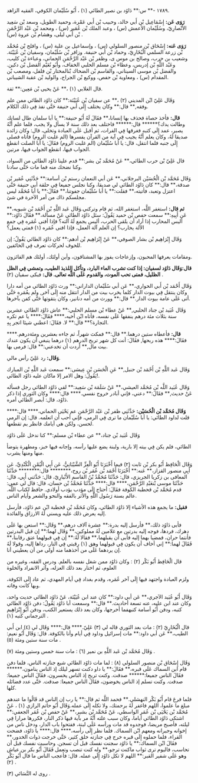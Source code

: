 ١٧٨٩ -** س:** دَاوُد بن نصير الطائي (١) ، أَبُو سُلَيْمان الكوفي، الفقيه الزاهد.

**رَوَى عَن:** إِسْمَاعِيل بْن أَبي خالد، وحبيب بْن أَبي عَمْرة، وحميد الطويل، وسعد بْن سَعِيد الأَنْصارِيّ، وسُلَيْمان الأعمش (س) ، وعبد الملك بْن عُمَير (س) ، ومحمد بْن عَبْد الرَّحْمَنِ بْن أَبي ليلى، وهشام بْن عروة (س) .

**رَوَى عَنه:** إِسْحَاق بْن منصور السلولي (س) ، وإسماعيل بن علية (س) ، وافلح بْن مُحَمَّد بْن زرعة السلمي الْبُخَارِيّ، وحماد بْن أَبي حنيفة. وزافر بْن سُلَيْمان، وسفيان بْن عُيَيْنَة. وشعيب بن حرب، وصالح بن موس ى، وظفر بْن عَبْد الرَّحْمَنِ الحماني، وعباءة بْن كليب، وعَبْد اللَّهِ بْن إدريس، وعطاء بْن مسلم الحلبي الخفاف، وأَبُو نُعَيْم الفضل بْن دكين. والفضل بْن موسى السيناني، والقاسم بْن الضحاك بْنالمختار بْن فلفل، ومصعب بْن المقدام (س) ، ومعاوية بْن حفص، ووكيع بْن الجراح، والوليد بْن عقبة الشيباني.

قال الغلابي (١) ،** عَنْ يحيى بْن مَعِين:** ثقة.

وَقَال عَلِيّ ابْن المديني (٢) ،** عن سفيان بْن عُيَيْنَة:** كان دَاوُد الطائي ممن علم وفقه,** قال:** وكان يختلف إِلَى أبي حنيفة حَتَّى نفذ فِي ذلك الكلام.

**قال:** فأخذ حصاة فحذف بها إنسانا،** فقَالَ لَهُ أَبُو حنيفة:** يا أبا سلمان طال لسانك وطالت يدك؟****** قال:****** فاختلف بعد ذلك سنة لا يسأل ولا يجب، فلما علم أَنَّهُ يصبر، عمد إِلَى كتبه فغرقها فِي الفرات، ثم أقبل عَلَى العبادة وتخلى، قال: وكان زائدة صديقا لَهُ، وكان يعلم أَنَّهُ يجيب فِي آية من القرآن يفسرها (الم غلبت الروم) فأتاه فصلى إِلَى جنبه فلما انتقل، قال: يا أبا سُلَيْمان (الم غلبت الروم) فقَالَ: يا أبا الصلت انقطع الجواب فيها، انقطع الجواب فيها، مرتين.

قال عَلِيّ بْن حرب الطائي،** عَنْ مُحَمَّد بْن بشر:** قدم علينا دَاوُد الطائي من السواد، وكنا نضحك منه فما مات حَتَّى سادنا.

وَقَال مُحَمَّد بْن الْحُسَيْن البرجلاني،** عَن أبي النعمان رستم بْن أسامة:** حَدَّثَنِي عُمَير بْن صدقة،** قال:** كان دَاوُد الطائي لي صديقا، وكنا نجلس جميعا فِي حلقة أبي حنيفة حَتَّى اعتزل وتعبد، فأتيته،** فقلت:** يا أبا سُلَيْمان جفوتنا،** فقَالَ:** يا أبا مُحَمَّد ليس مجلسكم ذاك من أمر الآخرة في شئ.

**ثم قال:** استغفر اللَّه، استغفر الله، ثم قام وتركني.وَقَال عَبد اللَّهِ بْن أَحْمَد بْن شبويه،** عَن أَبِيهِ:** سمعت حفص بْن حميد يَقُولُ: سئل دَاوُد الطائي عَنْ مسألة،** فقَالَ دَاوُد:** أليس المحارب إذا أراد أن يلقى الحرب، أليس يجمع لَهُ آلته؟ فإذا أفنى عُمَره فِي جمع الآلة يحارب؟ إن العلم آلة العمل، فإذا افنى عُمَره (١) فمتى يعمل؟

وَقَال إِبْرَاهِيم بْن بشار الصوفي،** عَنْ إِبْرَاهِيم بْن أدهم:** كان دَاوُد الطائي يَقُولُ: إن للخوف لحركات تعرف فِي الخائفين.

ومقامات يعرفها المحبون، وإزعاجات يفوز بها المشتاقون، وأين أولئك، أولئك هم الفائزون.

**قال:**وَقَال دَاوُد لسفيان: إذا كنت تشرب الماء البارد، وتأكل اللذيذ الطيب، وتمشي فِي الظل الظليل، فمتى تحب الموت، والقدوم عَلَى اللَّه تعالى.** قال:** فبكى سفيان (٢) .

وَقَال أَحْمَد بْن أَبي الحواري،** عَن أبي سُلَيْمان الداراني:** ورث دَاوُد الطائي من أمه دارا وكان ينتقل فِي بيوت الدار كلما يخرب بيت من الدار انتقل منه إِلَى آخر, ولم يعُمَره حَتَّى أتى عَلَى عامة بيوت الدار.** قال:** وورث من أمه دنانير، وكان يتقوتها حَتَّى كفن بآخرها.

وَقَال عُبَيد بْن جناد الحلبي,** عَنْ عطاء بْن مسلم الحلبي:** عاش دَاوُد الطائي عشرين سنة بثلاث مئة درهم ينفقها عَلَى نفسه، فأتاه ابْن أخيه،**** فقَالَ:**** يا عم تكره التجارة؟** قال:** لا. فقَالَ: اعطني شيئا اتجر بِهِ.

**قال:** فأعطاه ستين درهما.** قال:** فمكث شهراً، ثم جاءه بعشرين ومئةدرهم.**** فقَالَ:**** هذه ربحها, فقَالَ: أنت كل شهر تربح الدرهم (١) درهما ينبغي أن يكون عندك بيت مال,** أردت أن تخدعني:** قال: فرمى بها.

**وَقَال:** رد عَلِيّ رأس مالي.

وَقَال عَبد اللَّهِ بْن أَحْمَد بْن حنبل,** عَنِ الْحَسَن بْن عِيسَى:** سمعت عَبد اللَّهِ بْن المبارك يَقُولُ: وهل الامر إلا ماكان عليه دَاوُد الطائي!.

وَقَال عُبَيد اللَّه بْن مُحَمَّد العيشي،** عَنْ سَلَمَة بْن سَعِيد:** لقي دَاوُد الطائي رجل فسأله عَنْ حديث,** فقَالَ:** دعني، فإني أبادر خروج نفسي.**** قال:**** وكان الثوري إذا ذكر دَاوُد، قال: أبصر الطائي أمره.

**وَقَال مُحَمَّد بْن الْحُسَيْن:** حَدَّثَنِي ظفر بْن عَبْد الرَّحْمَنِ عم يَحْيَى الحماني،**** قال:**** قلت لداود الطائي: يا أبا سُلَيْمان ما ترى فِي الرمي، فإني أحب أن اتعلمه. قال: إن الرمي لحسن، ولكن هي أيامك فانظر بم تقطعها.

وَقَال عُبَيد بْن جناد،** عن عطاء بْن مسلم:** كنا ندخل عَلَى دَاوُد

الطائي، فلم يكن فِي بيته إلا بارية، ولبنة يضع عليها رأسه، وإجانه فيها خبز، ومطهرة يتوضأ منها ومنها يشرب.

وَقَال الْحَافِظ أَبُو بكر بْن ثابت (٢) فيما أَخْبَرَنَا أَبُو الْعِزِّ الشَّيْبَانِيُّ، عَن أَبِي الْيُمْنِ الْكُنْدِيِّ، عَن أَبِي منصور القزاز،** عَنه:** أَخْبَرَنَا أَحْمَد بْن عُمَر بْن روح،******** قال:******** حَدَّثَنَا المعافى بن زكريا الجريزي، قال: حَدَّثَنَا مُحَمَّدُ بْنُ القاسم الأَنْبارِيّ، قال: حَدَّثني أَبِي، قال: حَدَّثَنَا موسى بْنعَبْدِ الرَّحْمَنِ،**** قال:**** حَدَّثَنَا مُحَمَّدُ بْن حسان، قال: قال لي عمي: قدم مُحَمَّد بْن قحطبة الكوفة فقَالَ: أحتاج إِلَى مؤدب يؤدب أولادي. حافظ لكتاب اللَّه. عالم بسنة رَسُول اللَّهِ والأثر بالفقه والنحو والشعر وأيام الناس.

**فقيل:** ما يجمع هذه الأشياء إلا دَاوُد الطائي، وكان مُحَمَّد بْن قحطبة ابْن عم دَاوُد، فأرسل إليه يعرض ذلك عليه ويسني لَهُ الارزاق والفائدة.

فأبى دَاوُد ذلك،** فأرسل إليه بدرة:** عشرة آلاف درهم،** وَقَال:** استعن بها عَلَى دهرك، فردها، فوجه إليه بدرتين مع غلامين لَهُ مملوكين،** وَقَال لهما:** إن قبل البدرتين فأنتما حران، فمضيا بهما إليه فأبى أن يقبلهما،** فقالا لَهُ:** إن فِي قبولهما عتق رقابنا،** فَقَالَ لهما:** إني أخاف أن يكون فِي قبولهما وهق (١) رقبتي فِي النار، رداها إليه، وقولا لَهُ إن يردهما عَلَى من أخذهما منه أولى من أن يعطيني أنا.

قال الْحَافِظ أَبُو بَكْر (٢) : وكان دَاوُد ممن شغل نفسه بالعلم. ودرس الفقه، وغيره من العلوم، ثم اختار بعد ذلك العزله، وآثر الانفراد والخلوة

ولزم العبادة واجتهد فيها إِلَى آخر عُمَره، وقدم بغداد فِي أيام المهدي، ثم عاد إِلَى الكوفة، وبها كانت وفاته.

وَقَال أَبُو عُبَيد الآجري،** عَن أبي داود:** كان عند ابن عُيَيْنَة، عَنْ دَاوُد الطائي حديث واحد، وكان عند ابن عليه، عنه تسعة أحاديث.** قال:** وسمعت أبا دَاوُد يَقُولُ: دفن دَاوُد الطائي كتبه، ودفن أَبُو أسامة كتبهفما أخرجها، وكان بعد ذلك يستعير الكتب، ودفن أَبُو إِبْرَاهِيم الترجماني كتبه (١) .

قال الْبُخَارِيّ (٢) : مات بعد الثوري قاله لي (٣) عَلِيّ.**** قال:**** وَقَال لي (٤) ابن أَبي الطيب،** عَن أبي داود:** مات إسرائيل وداود فِي أيام وأنا بالكوفة. قال: وَقَال أَبُو نعيم: مات سنة ستين ومئة (٥) .

وَقَال مُحَمَّد بْن عَبد اللَّهِ بن نمير (٦) : مات سنة خمس وستين ومئة (٧) .

وَقَال إِسْحَاق بْن منصور السلولي (٨) : لما مات دَاوُد الطائي شيع جنازته الناس، فلما دفن قام ابن السماك عَلَى قبره،** فقَالَ:** يا داو دكنت تسهر ليلك إذ الناس ينامون،****** فقَالَ الناس جميعا:****** صدقت. وكنت تربح إذ الناس يخسرون، فقَالَ الناس جميعا: صدقت. وكنت تسلم إذ الناس يخوضون، فقَالَ الناس جميعا: صدقت. حَتَّى عدد فضائله كلها.

فلما فرغ قام أَبُو بَكْر النهشلي.** فحمد اللَّه ثم قال:** يا رب إن الناس قد قَالُوا ما عندهم مبلغ ما علموا، اللهم فاغفر لَهُ برحمتك، ولا تكله إِلَى عمله.وَقَال أَبُو حاتم الرازي (١) ، عَنْ مُحَمَّد بْن يَحْيَى بْن عُمَر الواسطي، عَنْ مُحَمَّد بْن بشير،** عَنْ حفص بْن عُمَر الجعفي:** اشتكى دَاوُد الطائي أياما، وكان سبب علته أَنَّهُ مر بآية فيها ذكر النار، فكررها مرارا فِي ليلته، فأصبح مريضا، فوجدوه قد مات ورأسه عَلَى لبنة، ففتحوا باب الدار، ودخل ناس من إخوانه وجيرانه ومعهم ابْن السماك. فلما نظر إِلَى رأسه،**** قال:**** يا دَاوُد، فضحت القراء، فلما حملوه إِلَى قبره خرج فِي جنازته خلق كثير، حَتَّى خرجت ذوات الخدور،** فقَالَ ابْن السماك:** يا دَاوُد سجنت نفسك قبل أن تسجن. وحاسبت نفسك قبل أن تحاسب، فاليوم ترى ثواب ماكنت ترجو،** وله كنت تنصب وتعمل فَقَالَ أَبُو بكر بن عياش وهو عَلَى شفير القبر:** اللهم لا تكل دَاوُد إِلَى عمله. قال: فأعجب الناس ما قال أَبُو بَكْر (٢) .

روى له النَّسَائي (٣) .